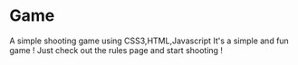 Game 
====

A simple shooting game using CSS3,HTML,Javascript
It's a simple and fun game ! Just check out the rules page and start shooting !

